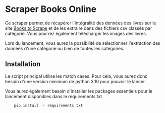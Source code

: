 # Scraper Books Online

Ce scraper permet de récupérer l'intégralité des données des livres sur le site [Books to Scrape](https://books.toscrape.com/) et de les extraire dans des fichiers csv classés par catégorie. Vous pourrez également télécharger les images des livres.

Lors du lancement, vous aurez la possibilité de sélectionner l'extraction des données d'une catégorie ou bien de toutes les catégories.
## Installation

Le script principal utilise les match cases. Pour cela, vous aurez donc besoin d'une version minimum de python 3.10 pour pouvoir le lancer.

Vous aurez également besoin d'installer les packages essentiels pour le lancement disponibles dans le requirements.txt

```bash
    pip install -r requirements.txt
```
